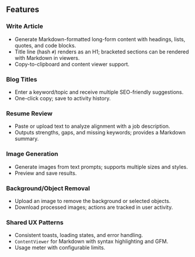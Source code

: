 ## Features

### Write Article
- Generate Markdown-formatted long-form content with headings, lists, quotes, and code blocks.
- Title line (hash `#`) renders as an H1; bracketed sections can be rendered with Markdown in viewers.
- Copy-to-clipboard and content viewer support.

### Blog Titles
- Enter a keyword/topic and receive multiple SEO-friendly suggestions.
- One-click copy; save to activity history.

### Resume Review
- Paste or upload text to analyze alignment with a job description.
- Outputs strengths, gaps, and missing keywords; provides a Markdown summary.

### Image Generation
- Generate images from text prompts; supports multiple sizes and styles.
- Preview and save results.

### Background/Object Removal
- Upload an image to remove the background or selected objects.
- Download processed images; actions are tracked in user activity.

### Shared UX Patterns
- Consistent toasts, loading states, and error handling.
- `ContentViewer` for Markdown with syntax highlighting and GFM.
- Usage meter with configurable limits.



